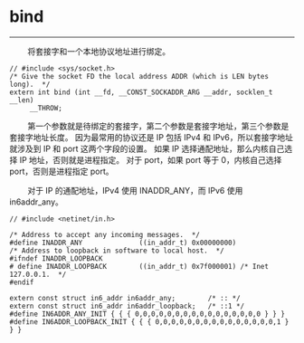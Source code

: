 # bind
***

&emsp;&emsp;
将套接字和一个本地协议地址进行绑定。

    // #include <sys/socket.h>
    /* Give the socket FD the local address ADDR (which is LEN bytes long).  */
    extern int bind (int __fd, __CONST_SOCKADDR_ARG __addr, socklen_t __len)
         __THROW;
     
&emsp;&emsp;
第一个参数就是待绑定的套接字，第二个参数是套接字地址，第三个参数是套接字地址长度。
因为最常用的协议还是 IP 包括 IPv4 和 IPv6，所以套接字地址就涉及到 IP 和 port 这两个字段的设置。
如果 IP 选择通配地址，那么内核自己选择 IP 地址，否则就是进程指定。
对于 port，如果 port 等于 0，内核自己选择 port，否则是进程指定 port。

&emsp;&emsp;
对于 IP 的通配地址，IPv4 使用 INADDR\_ANY，而 IPv6 使用 in6addr\_any。

    // #include <netinet/in.h>
    
    /* Address to accept any incoming messages.  */
    #define INADDR_ANY              ((in_addr_t) 0x00000000)
    /* Address to loopback in software to local host.  */
    #ifndef INADDR_LOOPBACK
    # define INADDR_LOOPBACK        ((in_addr_t) 0x7f000001) /* Inet 127.0.0.1.  */
    #endif
    
    extern const struct in6_addr in6addr_any;        /* :: */
    extern const struct in6_addr in6addr_loopback;   /* ::1 */
    #define IN6ADDR_ANY_INIT { { { 0,0,0,0,0,0,0,0,0,0,0,0,0,0,0,0 } } }
    #define IN6ADDR_LOOPBACK_INIT { { { 0,0,0,0,0,0,0,0,0,0,0,0,0,0,0,1 } } }